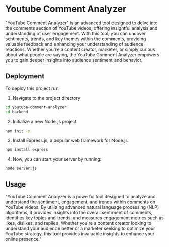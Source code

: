 
# Youtube Comment Analyzer

"YouTube Comment Analyzer" is an advanced tool designed to delve into the comments section of YouTube videos, offering insightful analysis and understanding of user engagement. With this tool, you can uncover sentiments, trends, and key themes within the comments, providing valuable feedback and enhancing your understanding of audience reactions. Whether you're a content creator, marketer, or simply curious about what people are saying, the YouTube Comment Analyzer empowers you to gain deeper insights into audience sentiment and behavior.


## Deployment

To deploy this project run

1. Navigate to the project directory

```bash
cd youtube-comment-analyzer
cd backend

```
2. Initialize a new Node.js project

```bash
npm init -y

```
3. Install Express.js, a popular web framework for Node.js

```bash
npm install express

```

4. Now, you can start your server by running:

```bash
node server.js

```

## Usage 
"YouTube Comment Analyzer is a powerful tool designed to analyze and understand the sentiment, engagement, and trends within comments on YouTube videos. By utilizing advanced natural language processing (NLP) algorithms, it provides insights into the overall sentiment of comments, identifies key topics and trends, and measures engagement metrics such as likes, dislikes, and replies. Whether you're a content creator looking to understand your audience better or a marketer seeking to optimize your YouTube strategy, this tool provides invaluable insights to enhance your online presence."
